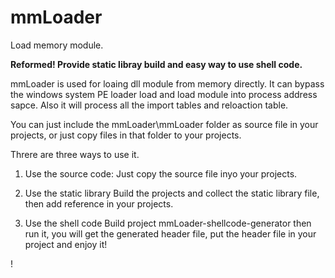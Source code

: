 # mmLoader

Load memory module.

**Reformed! Provide static libray build and easy way to use shell code.**

mmLoader is used for loaing dll module from memory directly. It can bypass the windows system PE loader load and load module into process address sapce. Also it will process all the import tables and reloaction table.

You can just include the mmLoader\mmLoader folder as source file in your projects, or just copy files in that folder to your projects.

Threre are three ways to use it.

1. Use the source code:
   Just copy the source file inyo your projects.

2. Use the static library
    Build the projects and collect the static library file, then add reference in your projects.

3. Use the shell code
   Build project mmLoader-shellcode-generator then run it, you will get the generated header file, put the header file in your project and enjoy it!

!
